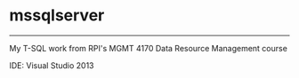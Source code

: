 # mssqlserver
---
My T-SQL work from RPI's MGMT 4170 Data Resource Management course

IDE: Visual Studio 2013
